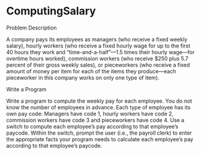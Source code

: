 # ComputingSalary

Problem Description

A company pays its employees as managers (who receive a fixed weekly salary), hourly workers (who receive a fixed hourly wage for up to the first 40 hours they work and “time-and-a-half”—1.5 times their hourly wage—for overtime hours worked), commission workers (who receive $250 plus 5.7 percent of their gross weekly sales), or pieceworkers (who receive a fixed amount of money per item for each of the items they produce—each pieceworker in this company works on only one type of item).

Write a Program

Write a program to compute the weekly pay for each employee. You do not know the number of employees in advance. Each type of employee has its own pay code: Managers have code 1, hourly workers have code 2, commission workers have code 3 and pieceworkers have code 4. Use a switch to compute each employee’s pay according to that employee’s paycode. Within the switch, prompt the user (i.e., the payroll clerk) to enter the appropriate facts your program needs to calculate each employee’s pay according to that employee’s paycode.

